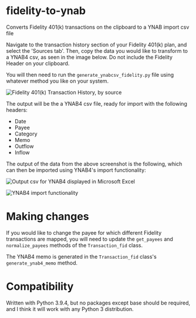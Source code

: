 # fidelity-to-ynab
Converts Fidelity 401(k) transactions on the clipboard to a YNAB import csv file

Navigate to the transaction history section of your Fidelity 401(k) plan, and select the 'Sources tab'.
Then, copy the data you would like to transform to a YNAB4 csv, as seen in the image below. Do not include the Fidelity Header on your clipboard.

You will then need to run the ```generate_ynabcsv_fidelity.py``` file using whatever method you like on your system.

![Fidelity 401(k) Transaction History, by source](https://user-images.githubusercontent.com/49046440/202799647-d5350da8-be95-4c71-adda-b3ffaa16fe36.png)



The output will be the a YNAB4 csv file, ready for import with the following headers:

* Date
* Payee
* Category
* Memo
* Outflow
* Inflow

The output of the data from the above screenshot is the following, which can then be imported using YNAB4's import functionality:

![Output csv for YNAB4 displayed in Microsoft Excel](https://user-images.githubusercontent.com/49046440/202799724-49714b5a-3017-41dd-8d0c-1ba464a0ae60.png)

![YNAB4 import functionality](https://user-images.githubusercontent.com/49046440/202800025-5969e0b7-6a52-4987-ad6a-bd9400196fe4.png)


# Making changes
If you would like to change the payee for which different Fidelity transactions are mapped, you will need to update the ```get_payees``` and ```normalize_payees``` methods of the ```Transaction_fid``` class.

The YNAB4 memo is generated in the ```Transaction_fid``` class's ```generate_ynab4_memo``` method.

# Compatibility
Written with Python 3.9.4, but no packages except base should be required, and I think it will work with any Python 3 distribution.
